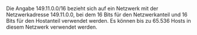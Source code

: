 Die Angabe 149.11.0.0/16 bezieht sich auf ein Netzwerk mit der Netzwerkadresse 149.11.0.0, bei dem 16 Bits für den Netzwerkanteil und 16 Bits für den Hostanteil verwendet werden. Es können bis zu 65.536 Hosts in diesem Netzwerk verwendet werden.